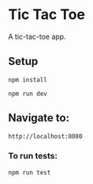 # Tic Tac Toe
A tic-tac-toe app.

## Setup
```
npm install

npm run dev
```

## Navigate to:
```
http://localhost:8080
```

### To run tests:
```
npm run test
```